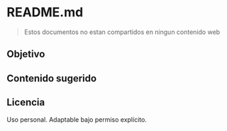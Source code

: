 # README.md

> Estos documentos no estan compartidos en ningun contenido web

## Objetivo


## Contenido sugerido

## Licencia

Uso personal. Adaptable bajo permiso explícito.
